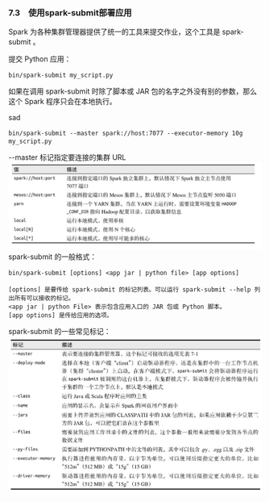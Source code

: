 ### 7.3　使用spark-submit部署应用 ###
Spark 为各种集群管理器提供了统一的工具来提交作业，这个工具是 spark-submit 。  

提交 Python 应用：
``` 
bin/spark-submit my_script.py
```
如果在调用 spark-submit 时除了脚本或 JAR 包的名字之外没有别的参数，那么这个 Spark 程序只会在本地执行。

sad
``` 
bin/spark-submit --master spark://host:7077 --executor-memory 10g my_script.py
```
--master 标记指定要连接的集群 URL
![spark-submit的--master标记可以接收的值](spark-submit的--master标记可以接收的值.jpg)  
spark-submit 的一般格式：
``` 
bin/spark-submit [options] <app jar | python file> [app options]

[options] 是要传给 spark-submit 的标记列表。可以运行 spark-submit --help 列出所有可以接收的标记。
<app jar | python File> 表示包含应用入口的 JAR 包或 Python 脚本。
[app options] 是传给应用的选项。
```  
spark-submit 的一些常见标记：
![spark-submit%20的一些常见标记.jpg](spark-submit%20的一些常见标记.jpg)
